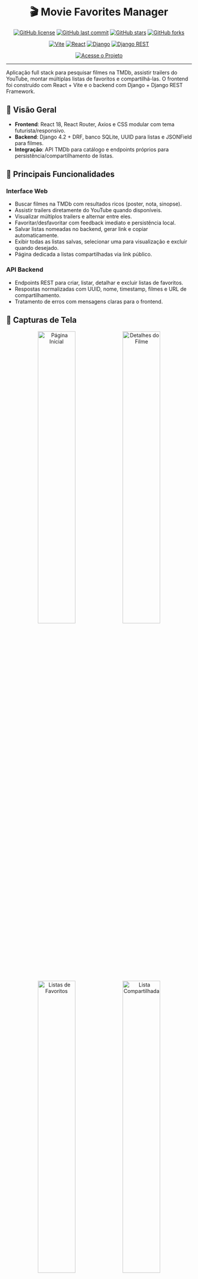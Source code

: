 <div align="center">
  <h1>🎬 Movie Favorites Manager</h1>
  
  [![GitHub license](https://img.shields.io/github/license/pramozdev/filmes01?style=flat-square)](https://github.com/pramozdev/filmes01/blob/main/LICENSE)
  [![GitHub last commit](https://img.shields.io/github/last-commit/pramozdev/filmes01?style=flat-square)](https://github.com/pramozdev/filmes01/commits/main)
  [![GitHub stars](https://img.shields.io/github/stars/pramozdev/filmes01?style=social)](https://github.com/pramozdev/filmes01/stargazers)
  [![GitHub forks](https://img.shields.io/github/forks/pramozdev/filmes01?style=social)](https://github.com/pramozdev/filmes01/network/members)
  
  [![Vite](https://img.shields.io/badge/Vite-646CFF?style=flat&logo=vite&logoColor=white)](https://vitejs.dev/)
  [![React](https://img.shields.io/badge/React-61DAFB?style=flat&logo=react&logoColor=black)](https://reactjs.org/)
  [![Django](https://img.shields.io/badge/Django-092E20?style=flat&logo=django&logoColor=white)](https://www.djangoproject.com/)
  [![Django REST](https://img.shields.io/badge/DJANGO-REST-ff1709?style=flat&logo=django&logoColor=white&color=ff1709&labelColor=gray)](https://www.django-rest-framework.org/)
  
  [![Acesse o Projeto](https://img.shields.io/badge/🌐-Acesse%20o%20Projeto-2ea44f?style=for-the-badge)](https://pramozdev.github.io/listafilmes)
</div>

---

Aplicação full stack para pesquisar filmes na TMDb, assistir trailers do YouTube, montar múltiplas listas de favoritos e compartilhá-las. O frontend foi construído com React + Vite e o backend com Django + Django REST Framework.

## 🧭 Visão Geral

- **Frontend**: React 18, React Router, Axios e CSS modular com tema futurista/responsivo.
- **Backend**: Django 4.2 + DRF, banco SQLite, UUID para listas e JSONField para filmes.
- **Integração**: API TMDb para catálogo e endpoints próprios para persistência/compartilhamento de listas.

## 🎯 Principais Funcionalidades

### Interface Web
- Buscar filmes na TMDb com resultados ricos (poster, nota, sinopse).
- Assistir trailers diretamente do YouTube quando disponíveis.
- Visualizar múltiplos trailers e alternar entre eles.
- Favoritar/desfavoritar com feedback imediato e persistência local.
- Salvar listas nomeadas no backend, gerar link e copiar automaticamente.
- Exibir todas as listas salvas, selecionar uma para visualização e excluir quando desejado.
- Página dedicada a listas compartilhadas via link público.

### API Backend
- Endpoints REST para criar, listar, detalhar e excluir listas de favoritos.
- Respostas normalizadas com UUID, nome, timestamp, filmes e URL de compartilhamento.
- Tratamento de erros com mensagens claras para o frontend.

## 📸 Capturas de Tela

<div align="center">
  <img src="./screenshots/home.png" alt="Página Inicial" width="45%">
  <img src="./screenshots/detalhes.png" alt="Detalhes do Filme" width="45%">
  <img src="./screenshots/favoritos.png" alt="Listas de Favoritos" width="45%">
  <img src="./screenshots/shared-list.png" alt="Lista Compartilhada" width="45%">
</div>

## 🚀 Como Executar Localmente

### Pré-requisitos
- Node.js 18+
- Python 3.11+
- (Opcional) Ambiente virtual para o backend

### 1. Backend (Django)
```bash
cd backend
python -m venv venv  # opcional
venv\Scripts\activate  # Windows
pip install -r requirements.txt
cp .env.example .env  # ou copie manualmente e informe a DJANGO_SECRET_KEY
python manage.py migrate
python manage.py runserver 9000
```
O backend sobe em `http://localhost:9000`.

### 2. Frontend (React + Vite)
```bash
cd frontend
npm install
npm run lint  # conferindo lint
npm run dev
```
O frontend roda em `http://localhost:5173`.

### 3. Scripts Rápidos (Windows)
- `start-backend.bat` inicia o servidor Django.
- `start-frontend.bat` inicia o Vite.

## 🔑 Configuração de APIs

### TMDb
1. Crie uma chave da API em [https://www.themoviedb.org/settings/api](https://www.themoviedb.org/settings/api).
2. Copie `frontend/env.example` para `frontend/.env`.
3. Defina `VITE_TMDB_API_KEY=<sua_chave>`.

### YouTube Data API v3 (Opcional para trailers)
1. Acesse o [Google Cloud Console](https://console.cloud.google.com/)
2. Crie um novo projeto ou selecione um existente
3. Ative a API do YouTube Data API v3
4. Crie uma chave de API
5. Adicione ao seu `.env`:
   ```
   VITE_YOUTUBE_API_KEY=<sua_chave_do_youtube>
   ```

> **Nota:** Sem a chave da TMDb, as requisições serão bloqueadas. Sem a chave do YouTube, apenas os trailers disponíveis diretamente da TMDb serão exibidos.

## ☁️ Publicar em Produção

Para instruções detalhadas de como fazer o deploy da aplicação em produção, consulte o guia completo em [DEPLOY.md](DEPLOY.md).

### Visão Geral do Deploy
- **Frontend**: Pode ser hospedado em serviços como Vercel, Netlify ou Render
- **Backend**: Requer um servidor com suporte a Python/Django (Render, Railway, Heroku, etc.)
- **Banco de Dados**: Recomendado PostgreSQL para produção

### Variáveis de Ambiente Necessárias
- `VITE_TMDB_API_KEY` (Frontend)
- `VITE_API_BASE_URL` (Frontend - apontando para o backend em produção)
- `DJANGO_SECRET_KEY` (Backend)
- `DATABASE_URL` (Backend - string de conexão com o banco de dados)

## 🔗 Endpoints Principais

| Método | Rota                | Descrição                                 |
|--------|---------------------|--------------------------------------------|
| POST   | `/api/save/`        | Salva uma nova lista de favoritos e retorna a lista completa, incluindo link de compartilhamento |
| GET    | `/api/lists/`       | Retorna todas as listas salvas ordenadas do mais recente ao antigo |
| GET    | `/api/<uuid>/`      | Detalha uma lista específica |
| DELETE | `/api/<uuid>/`      | Remove uma lista e retorna mensagem de sucesso |
| GET    | `/api/shared/<id>/` | Recupera uma lista pública via link compartilhável |

## 📁 Estrutura Simplificada

```
projeto002/
├── backend/
│   ├── movie_api/
│   │   ├── models.py
│   │   ├── serializers.py
│   │   ├── views.py
│   │   └── urls.py
│   ├── movie_project/
│   │   ├── settings.py
│   │   └── urls.py
│   └── manage.py
├── frontend/
│   ├── src/
│   │   ├── components/
│   │   ├── pages/
│   │   ├── services/
│   │   └── styles/
│   └── vite.config.js
├── INSTRUÇÕES.md
└── README.md
```

## 🔗 Endpoints Principais

| Método | Rota                | Descrição                                 |
|--------|---------------------|--------------------------------------------|
| POST   | `/api/save/`        | Salva uma nova lista de favoritos e retorna a lista completa, incluindo link de compartilhamento |
| GET    | `/api/lists/`       | Retorna todas as listas salvas ordenadas do mais recente ao antigo |
| GET    | `/api/<uuid>/`      | Detalha uma lista específica |
| DELETE | `/api/<uuid>/`      | Remove uma lista e retorna mensagem de sucesso |
| GET    | `/api/shared/<id>/` | Recupera uma lista pública via link compartilhável |
- [x] Favoritar/desfavoritar filmes
- [x] Salvar lista nomeada e gerar link compartilhável
- [x] Gerenciar múltiplas listas (selecionar, visualizar, excluir)
- [x] Página pública para listas compartilhadas
- [x] Persistência local + sincronização com backend
- [x] UI responsiva com tema futuro/glassmorphism

## 🧪 Testes & Ferramentas

- `test-api.py` fornece um script opcional para validar o fluxo de salvar/compartilhar via linha de comando.
- Recomenda-se testar manualmente a exclusão/seleção de listas após alterações.

---


